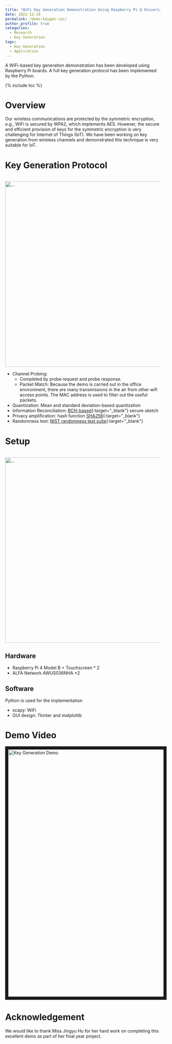 ```yaml
---
title: "WiFi Key Generation Demonstration Using Raspberry Pi @ University of Liverpool"
date: 2021-12-24
permalink: /demo-keygen-rpi/
author_profile: true
categories:
  - Research
  - Key Generation
tags:
  - Key Generation
  - Application
---
```



A WiFi-based key generation demonstration has been developed using Raspberry Pi boards. A full key generation protocol has been implemented by the Python. 

{% include toc %}

# Overview
Our wireless communications are protected by the symmetric encryption, e.g., WiFi is secured by WPA2, which implements AES. However, the secure and efficient provision of keys for the symmetric encryption is very challenging for Internet of Things (IoT). We have been working on key generation from wireless channels and demonstrated this technique is very suitable for IoT.


# Key Generation Protocol
<br />
<img align="center" width="600" src="{{ site.url }}/images/keygen/keygen_protocol.png" alt="...">
<br />

* Channel Probing:
  * Completed by probe request and probe response.
  * Packet Match: Because the demo is carried out in the office environment, there are many transmissions in the air from other wifi access points. The MAC address is used to filter out the useful packets.
*  Quantization: Mean and standard deviation-based quantization
*  Information Reconciliation: [BCH-based](https://github.com/jkent/python-bchlib){:target="_blank"} secure sketch
*  Privacy amplification: hash function [SHA256](https://docs.python.org/3/library/hashlib.html){:target="_blank"}
*  Randomness test: [NIST randomness test suite](https://github.com/stevenang/randomness_testsuite){:target="_blank"}

# Setup

<br />
<img align="center" width="600" src="{{ site.url }}/images/keygen/keygen_rpi_setup_photo.png" alt="...">
<br />

## Hardware
* Raspberry Pi 4 Model B + Touchscreen * 2
* ALFA Network AWUS036NHA *2 

## Software
Python is used for the implementation
* scapy: WiFi 
* GUI design: Tkinter and matplotlib

# Demo Video
<a href="http://www.youtube.com/watch?feature=player_embedded&v=37JyT22elm8&" target="_blank"><img src="{{ site.url }}/images/keygen/keygen_rpi_demo_screenshot.png" alt="Key Generation Demo" width="800" border="10" /></a>

# Acknowledgement
We would like to thank Miss Jingyu Hu for her hard work on completing this excellent demo as part of her final year project.